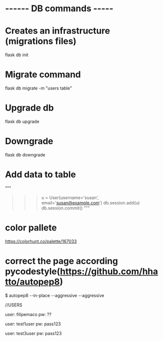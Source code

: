 # ------ DB commands ----- #
# Creates an infrastructure (migrations files)
flask db init

# Migrate command
flask db migrate -m "users table"

# Upgrade db
flask db upgrade

# Downgrade
flask db downgrade


# Add data to table
"""
>>> u = User(username='susan', email='susan@example.com')
>>> db.session.add(u)
>>> db.session.commit()
"""

# color pallete
https://colorhunt.co/palette/167033

# correct the page according pycodestyle(https://github.com/hhatto/autopep8)
$ autopep8 --in-place --aggressive --aggressive <filename>


//USERS

user: filipemaco
pw: ??


user: test1user
pw: pass123

user: test3user
pw: pass123
